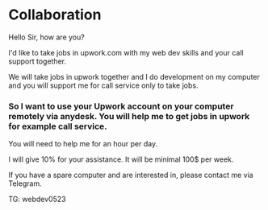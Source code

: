 # Collaboration

Hello Sir, how are you?

I'd like to take jobs in upwork.com with my web dev skills and your call support together.

We will take jobs in upwork together and I do development on my computer and you will support me for call service only to take jobs.

### So I want to use your Upwork account on your computer remotely via anydesk. You will help me to get jobs in upwork for example call service.

You will need to help me for an hour per day.

I will give 10% for your assistance. It will be minimal 100$ per week.

If you have a spare computer and are interested in, please contact me via Telegram.

TG: webdev0523
